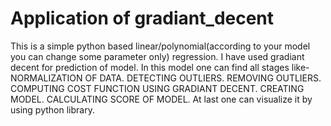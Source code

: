 # Application of gradiant_decent
This is a simple python based linear/polynomial(according to your model you can change some parameter only) regression.
I have used gradiant decent for prediction of model.
In this model one can find all stages like-
NORMALIZATION OF DATA.
DETECTING OUTLIERS.
REMOVING OUTLIERS.
COMPUTING COST FUNCTION USING GRADIANT DECENT.
CREATING MODEL.
CALCULATING SCORE OF MODEL.
At last one can visualize it by using python library.
